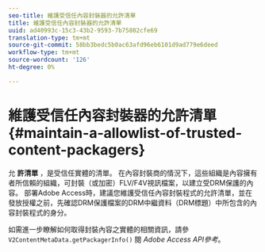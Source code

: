 ```yaml
---
seo-title: 維護受信任內容封裝器的允許清單
title: 維護受信任內容封裝器的允許清單
uuid: ad40993c-15c3-43b2-9593-7b75802cfe69
translation-type: tm+mt
source-git-commit: 58bb3bedc5b0ac63afd96eb6101d9ad779e6deed
workflow-type: tm+mt
source-wordcount: '126'
ht-degree: 0%

---
```



# 維護受信任內容封裝器的允許清單 {#maintain-a-allowlist-of-trusted-content-packagers}

允 **許清單** ，是受信任實體的清單。 在內容封裝商的情況下，這些組織是內容擁有者所信賴的組織，可封裝（或加密）FLV/F4V視訊檔案，以建立受DRM保護的內容。 部署Adobe Access時，建議您維護受信任內容封裝程式的允許清單，並在發放授權之前，先確認DRM保護檔案的DRM中繼資料（DRM標題）中所包含的內容封裝程式的身分。

如需進一步瞭解如何取得封裝內容之實體的相關資訊，請參 `V2ContentMetaData.getPackagerInfo()` 閱 *Adobe Access API參考*。
